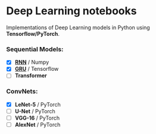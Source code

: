# Deep Learning notebooks
Implementations of Deep Learning models in Python using __Tensorflow/PyTorch__. 

### Sequential Models:
- [x] [__RNN__](https://medium.com/nerd-for-tech/recurrent-neural-networks-3a0adb1d4515) / Numpy
- [x] [__GRU__](https://medium.com/nerd-for-tech/premier-league-predictions-using-artificial-intelligence-7421dddc8778) / Tensorflow
- [ ] __Transformer__
### ConvNets:
- [x] __LeNet-5__ / PyTorch
- [ ] __U-Net__ / PyTorch
- [ ] __VGG-16__ / PyTorch
- [ ] __AlexNet__ / PyTorch

